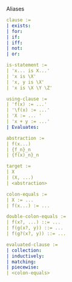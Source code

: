 Aliases

```yaml
clause :=
| exists:
| for:
| if:
| iff:
| not:
| or:
```

```yaml
is-statement :=
| 'x... is X...'
| 'x is \X'
| 'x, y is \X'
| 'x is \X \Y \Z'
```

```yaml
using-clause :=
| 'f(x) := ...'
| '\f(x) := ...'
| 'X := ... '
| 'x + y := ...'
| Evaluates:
```

```yaml
abstraction :=
| f(x...)
| {f_n}_n
| {f(x)_n}_n
```

```yaml
target :=
| X
| (X, ...)
| <abstraction>
```

```yaml
colon-equals :=
| X := ...
| f(x...) := ...
```

```yaml
double-colon-equals :=
| f(x?, ...) ::= ...
| f(g(x?, y)) ::= ...
| f(g?(x?, y)) ::= ... 
```

```yaml
evaluated-clause :=
| collection:
| inductively:
| matching:
| piecewise:
| <colon-equals>
```

